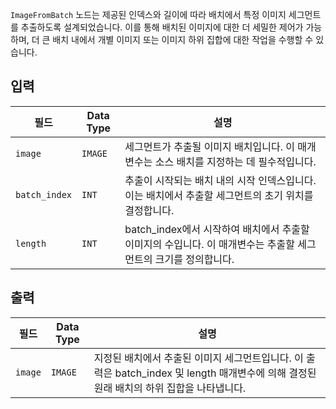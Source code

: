 `ImageFromBatch` 노드는 제공된 인덱스와 길이에 따라 배치에서 특정 이미지 세그먼트를 추출하도록 설계되었습니다. 이를 통해 배치된 이미지에 대한 더 세밀한 제어가 가능하며, 더 큰 배치 내에서 개별 이미지 또는 이미지 하위 집합에 대한 작업을 수행할 수 있습니다.

## 입력

| 필드          | Data Type | 설명                                                                           |
|----------------|-------------|---------------------------------------------------------------------------------------|
| `image`        | `IMAGE`     | 세그먼트가 추출될 이미지 배치입니다. 이 매개변수는 소스 배치를 지정하는 데 필수적입니다. |
| `batch_index`  | `INT`       | 추출이 시작되는 배치 내의 시작 인덱스입니다. 이는 배치에서 추출할 세그먼트의 초기 위치를 결정합니다. |
| `length`       | `INT`       | batch_index에서 시작하여 배치에서 추출할 이미지의 수입니다. 이 매개변수는 추출할 세그먼트의 크기를 정의합니다. |

## 출력

| 필드 | Data Type | 설명                                                                                   |
|-------|-------------|-----------------------------------------------------------------------------------------------|
| `image` | `IMAGE`    | 지정된 배치에서 추출된 이미지 세그먼트입니다. 이 출력은 batch_index 및 length 매개변수에 의해 결정된 원래 배치의 하위 집합을 나타냅니다. |
